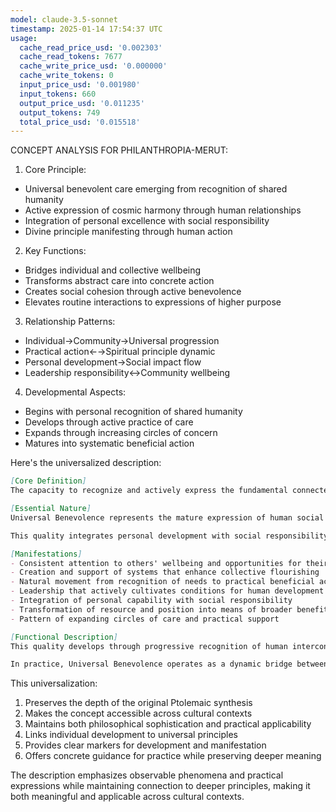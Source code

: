 ```yaml
---
model: claude-3.5-sonnet
timestamp: 2025-01-14 17:54:37 UTC
usage:
  cache_read_price_usd: '0.002303'
  cache_read_tokens: 7677
  cache_write_price_usd: '0.000000'
  cache_write_tokens: 0
  input_price_usd: '0.001980'
  input_tokens: 660
  output_price_usd: '0.011235'
  output_tokens: 749
  total_price_usd: '0.015518'
---
```


CONCEPT ANALYSIS FOR PHILANTHROPIA-MERUT:

1. Core Principle:
- Universal benevolent care emerging from recognition of shared humanity
- Active expression of cosmic harmony through human relationships
- Integration of personal excellence with social responsibility
- Divine principle manifesting through human action

2. Key Functions:
- Bridges individual and collective wellbeing
- Transforms abstract care into concrete action
- Creates social cohesion through active benevolence
- Elevates routine interactions to expressions of higher purpose

3. Relationship Patterns:
- Individual→Community→Universal progression
- Practical action←→Spiritual principle dynamic
- Personal development→Social impact flow
- Leadership responsibility↔Community wellbeing

4. Developmental Aspects:
- Begins with personal recognition of shared humanity
- Develops through active practice of care
- Expands through increasing circles of concern
- Matures into systematic beneficial action

Here's the universalized description:

```markdown
[Core Definition]
The capacity to recognize and actively express the fundamental connectedness of human beings through practical care and systematic benevolence. It manifests as the natural movement from understanding our shared humanity to creating concrete benefit for others, integrating personal excellence with social responsibility.

[Essential Nature]
Universal Benevolence represents the mature expression of human social consciousness, where recognition of our shared nature transforms into active care for others' wellbeing. It transcends mere sympathy or sporadic kindness to become a stable disposition toward beneficial action, expressing higher principles through practical engagement with human needs and possibilities.

This quality integrates personal development with social responsibility, transforming abstract appreciation of human dignity into concrete systems of care and support. It reflects the understanding that individual flourishing is inseparable from collective wellbeing, and that leadership at any level carries an inherent obligation to serve the broader human community.

[Manifestations]
- Consistent attention to others' wellbeing and opportunities for their advancement
- Creation and support of systems that enhance collective flourishing
- Natural movement from recognition of needs to practical beneficial action
- Leadership that actively cultivates conditions for human development
- Integration of personal capability with social responsibility
- Transformation of resource and position into means of broader benefit
- Pattern of expanding circles of care and practical support

[Functional Description]
This quality develops through progressive recognition of human interconnectedness combined with increasing capacity for effective action. It begins with direct experience of shared humanity in particular relationships, expands through widening circles of concern, and matures into systematic approaches to creating benefit. The development process involves both deepening understanding and increasing practical capability, each supporting the other's growth.

In practice, Universal Benevolence operates as a dynamic bridge between individual excellence and collective flourishing. It manifests in activities ranging from personal acts of care to systematic initiatives for social benefit, always maintaining the connection between higher principles and practical action. This quality transforms positions of advantage into opportunities for service, and converts resource abundance into means of broader benefit.
```

This universalization:
1. Preserves the depth of the original Ptolemaic synthesis
2. Makes the concept accessible across cultural contexts
3. Maintains both philosophical sophistication and practical applicability
4. Links individual development to universal principles
5. Provides clear markers for development and manifestation
6. Offers concrete guidance for practice while preserving deeper meaning

The description emphasizes observable phenomena and practical expressions while maintaining connection to deeper principles, making it both meaningful and applicable across cultural contexts.